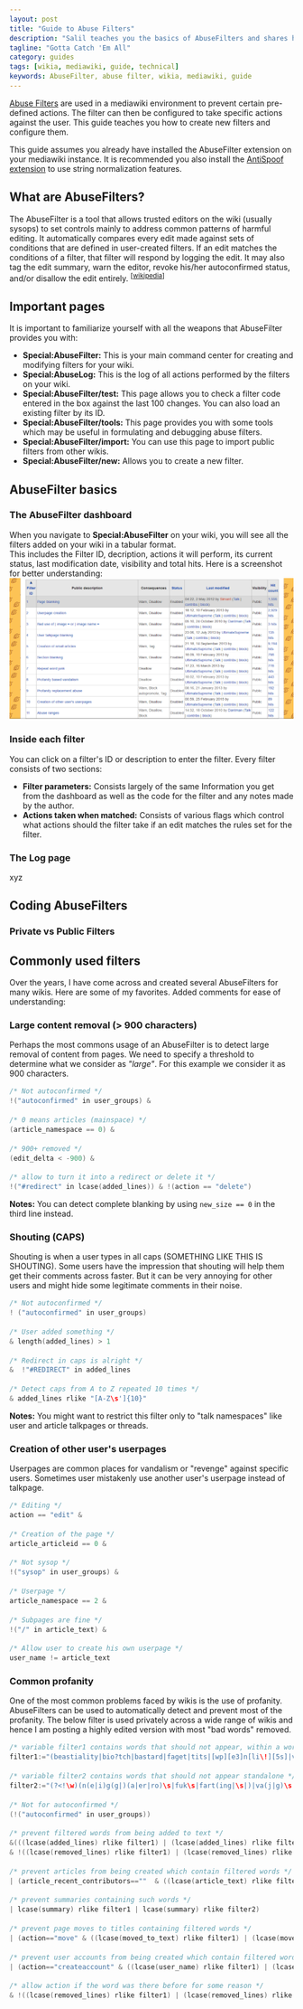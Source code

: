 ```yaml
---
layout: post
title: "Guide to Abuse Filters"
description: "Salil teaches you the basics of AbuseFilters and shares his experience of working with them over the years."
tagline: "Gotta Catch 'Em All"
category: guides
tags: [wikia, mediawiki, guide, technical]
keywords: AbuseFilter, abuse filter, wikia, mediawiki, guide
---
```


[Abuse Filters](https://www.mediawiki.org/wiki/Extension:AbuseFilter) are used in a mediawiki environment to prevent certain pre-defined actions. The filter can then be configured to take specific actions against the user. This guide teaches you how to create new filters and configure them.
<!--more-->

This guide assumes you already have installed the AbuseFilter extension on your mediawiki instance. It is recommended you also install the [AntiSpoof extension](https://www.mediawiki.org/wiki/Extension:AntiSpoof) to use string normalization features.

## What are AbuseFilters?
The AbuseFilter is a tool that allows trusted editors on the wiki (usually sysops) to set controls mainly to address common patterns of harmful editing. It automatically compares every edit made against sets of conditions that are defined in user-created filters. If an edit matches the conditions of a filter, that filter will respond by logging the edit. It may also tag the edit summary, warn the editor, revoke his/her autoconfirmed status, and/or disallow the edit entirely. <sup>[[wikipedia](https://en.wikipedia.org/wiki/Wikipedia:Edit_filter)]</sup>

## Important pages
It is important to familiarize yourself with all the weapons that AbuseFilter provides you with:

+ **Special:AbuseFilter:** This is your main command center for creating and modifying filters for your wiki.
+ **Special:AbuseLog:** This is the log of all actions performed by the filters on your wiki.
+ **Special:AbuseFilter/test:** This page allows you to check a filter code entered in the box against the last 100 changes. You can also load an existing filter by its ID.
+ **Special:AbuseFilter/tools:** This page provides you with some tools which may be useful in formulating and debugging abuse filters.
+ **Special:AbuseFilter/import:** You can use this page to import public filters from other wikis.
+ **Special:AbuseFilter/new:** Allows you to create a new filter.


## AbuseFilter basics

### The AbuseFilter dashboard
When you navigate to **Special:AbuseFilter** on your wiki, you will see all the filters added on your wiki in a tabular format.  
This includes the Filter ID, decription, actions it will perform, its current status, last modification date, visibility and total hits.
Here is a screenshot for better understanding:
![Special:AbuseFilter page on Narutopedia](/assets/images/AF.PNG "Special:AbuseFilter page on Narutopedia")

### Inside each filter
You can click on a filter's ID or description to enter the filter. Every filter consists of two sections:

+ **Filter parameters:** Consists largely of the same Information you get from the dashboard as well as the code for the filter and any notes made by the author.
+ **Actions taken when matched:** Consists of various flags which control what actions should the filter take if an edit matches the rules set for the filter.

### The Log page
xyz


## Coding AbuseFilters

### Private vs Public Filters


## Commonly used filters
Over the years, I have come across and created several AbuseFilters for many wikis. Here are some of my favorites.
Added comments for ease of understanding:

### Large content removal (> 900 characters)
Perhaps the most commons usage of an AbuseFilter is to detect large removal of content from pages.
We need to specify a threshold to determine what we consider as *"large"*. For this example we consider it as 900 characters.

```c
/* Not autoconfirmed */
!("autoconfirmed" in user_groups) &

/* 0 means articles (mainspace) */
(article_namespace == 0) &

/* 900+ removed */
(edit_delta < -900) &

/* allow to turn it into a redirect or delete it */
!("#redirect" in lcase(added_lines)) & !(action == "delete")
```

**Notes:** You can detect complete blanking by using `new_size == 0` in the third line instead.

### Shouting (CAPS)
Shouting is when a user types in all caps (SOMETHING LIKE THIS IS SHOUTING). Some users have the impression that shouting will help them get their comments across faster.
But it can be very annoying for other users and might hide some legitimate comments in their noise.

```c
/* Not autoconfirmed */
! ("autoconfirmed" in user_groups)

/* User added something */
& length(added_lines) > 1

/* Redirect in caps is alright */
&  !"#REDIRECT" in added_lines

/* Detect caps from A to Z repeated 10 times */
& added_lines rlike "[A-Z\s']{10}"
```
**Notes:** You might want to restrict this filter only to "talk namespaces" like user and article talkpages or threads.

### Creation of other user's userpages
Userpages are common places for vandalism or "revenge" against specific users.
Sometimes user mistakenly use another user's userpage instead of talkpage.

```c
/* Editing */
action == "edit" &

/* Creation of the page */
article_articleid == 0 &

/* Not sysop */
!("sysop" in user_groups) &

/* Userpage */
article_namespace == 2 &

/* Subpages are fine */
!("/" in article_text) &

/* Allow user to create his own userpage */
user_name != article_text
```

### Common profanity
One of the most common problems faced by wikis is the use of profanity. AbuseFilters can be used to automatically detect and prevent most of the profanity. The below filter is used privately across a wide range of wikis and hence I am posting a highly edited version with most "bad words" removed.

```c
/* variable filter1 contains words that should not appear, within a word or otherwise */
filter1:="(beastiality|bio?tch|bastard|faget|tits|[wp][e3]n[li\!][5s]|v[a@]gina|fuck|ass(goblin|bandit|hat|c[lr]own|(w?hole|lick(er)?|wipe)\s)";

/* variable filter2 contains words that should not appear standalone */
filter2:="(?<!\w)(n(e|i)g(g|)(a|er|ro)\s|fuk\s|fart(ing|\s|)|va(j|g)\s|rap(e|ist)(ing|s|d|r|)|bunghole\s|twat\s|blue( |)waffle\s|puss(a|)(y|ies)|perv(ing|)|shat|pimp|chode(stroker)\s|sperm|semen|hooker\s|prostitute\s|pubic( |)hair|boner\s|chode\s)(?!\w)";

/* Not for autoconfirmed */
(!("autoconfirmed" in user_groups))

/* prevent filtered words from being added to text */
&(((lcase(added_lines) rlike filter1) | (lcase(added_lines) rlike filter2)
& !((lcase(removed_lines) rlike filter1) | (lcase(removed_lines) rlike filter2)))

/* prevent articles from being created which contain filtered words */
| (article_recent_contributors==""  & ((lcase(article_text) rlike filter1) | (lcase(article_text) rlike filter2))

/* prevent summaries containing such words */
| lcase(summary) rlike filter1 | lcase(summary) rlike filter2)

/* prevent page moves to titles containing filtered words */
| (action=="move" & ((lcase(moved_to_text) rlike filter1) | (lcase(moved_to_text) rlike filter2)))

/* prevent user accounts from being created which contain filtered words */
| (action=="createaccount" & ((lcase(user_name) rlike filter1) | (lcase(user_name) rlike filter2))))

/* allow action if the word was there before for some reason */
& !((lcase(removed_lines) rlike filter1) | (lcase(removed_lines) rlike filter2))

```
